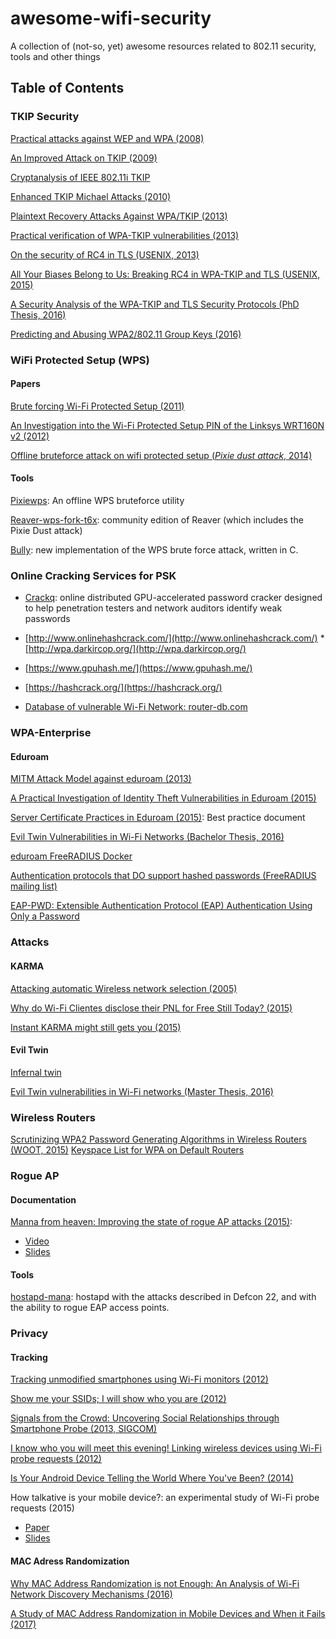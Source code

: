 # awesome-wifi-security
A collection of (not-so, yet) awesome resources related to 802.11 security, tools and other things 

## Table of Contents
### TKIP Security
[Practical attacks against WEP and WPA (2008)](http://dl.aircrack-ng.org/breakingwepandwpa.pdf)

[An Improved Attack on TKIP (2009)  ](http://link.springer.com/chapter/10.1007/978-3-642-04766-4_9#page-1)

[Cryptanalysis of IEEE 802.11i TKIP](http://download.aircrack-ng.org/wiki-files/doc/tkip_master.pdf)


[Enhanced TKIP Michael Attacks (2010)](http://download.aircrack-ng.org/wiki-files/doc/enhanced_tkip_michael.pdf)

[Plaintext Recovery Attacks Against WPA/TKIP (2013)](https://eprint.iacr.org/2013/748.pdf)

[Practical verification of WPA-TKIP vulnerabilities (2013)](https://lirias.kuleuven.be/bitstream/123456789/401042/1/wpatkip.pdf)

[On the security of RC4 in TLS (USENIX, 2013)](http://www.isg.rhul.ac.uk/tls/RC4biases.pdf)

[All Your Biases Belong to Us: Breaking RC4 in WPA-TKIP and TLS (USENIX, 2015)](https://www.usenix.org/system/files/conference/usenixsecurity15/sec15-paper-vanhoef.pdf)

[A Security Analysis of the WPA-TKIP and TLS Security Protocols (PhD Thesis, 2016)](https://lirias.kuleuven.be/bitstream/123456789/543228/1/thesis.pdf)

[Predicting and Abusing WPA2/802.11 Group Keys (2016)](http://papers.mathyvanhoef.com/33c3-broadkey-slides.pdf)


### WiFi Protected Setup (WPS)
#### Papers
[Brute forcing Wi-Fi Protected Setup (2011)](https://sviehb.files.wordpress.com/2011/12/viehboeck_wps.pdf)

[An Investigation into the Wi-Fi Protected Setup PIN of the Linksys WRT160N v2 (2012)](http://ro.ecu.edu.au/cgi/viewcontent.cgi?article=1139&context=ism)

[Offline bruteforce attack on wifi protected setup (*Pixie dust attack*, 2014)](http://archive.hack.lu/2014/Hacklu2014_offline_bruteforce_attack_on_wps.pdf)

#### Tools
[Pixiewps](https://github.com/wiire/pixiewps): An offline WPS bruteforce utility

[Reaver-wps-fork-t6x](https://github.com/t6x/reaver-wps-fork-t6x): community edition of Reaver (which includes the Pixie Dust attack)

[Bully](https://github.com/aanarchyy/bully): new implementation of the WPS brute force attack, written in C.

### Online Cracking Services for PSK

* [Crackq](https://hashcrack.org/crackq): online distributed GPU-accelerated password cracker designed to help penetration testers and network auditors identify weak passwords
* [http://www.onlinehashcrack.com/](http://www.onlinehashcrack.com/)
          * [http://wpa.darkircop.org/](http://wpa.darkircop.org/)

* [https://www.gpuhash.me/](https://www.gpuhash.me/)

* [https://hashcrack.org/](https://hashcrack.org/)

* [Database of vulnerable Wi-Fi Network: router-db.com](https://router-db.com/)

### WPA-Enterprise
#### Eduroam
[MITM Attack Model against eduroam (2013)](http://www.eduroam.zm/Maninmiddle.pdf)

[A Practical Investigation of Identity Theft Vulnerabilities in Eduroam (2015)](https://www.syssec.rub.de/media/infsec/veroeffentlichungen/2015/05/07/eduroam_WiSec2015.pdf)

[Server Certificate Practices in Eduroam (2015)](http://services.geant.net/cbp/Knowledge_Base/Wireless/Documents/cbp-33_server-certificate-practices-in-eduroam.pdf): Best practice document

[Evil Twin Vulnerabilities in Wi-Fi Networks (Bachelor Thesis, 2016)](http://www.cs.ru.nl/bachelorscripties/2016/Matthias_Ghering___4395727___Evil_Twin_Vulnerabilities_in_Wi-Fi_Networks.pdf)

[eduroam FreeRADIUS Docker](https://github.com/spgreen/eduroam-freeradius-docker)

[Authentication protocols that DO support hashed passwords (FreeRADIUS mailing list)](http://freeradius-users.freeradius.narkive.com/ixOQ7yiK/authentication-protocols-that-do-support-hashed-passwords)

[EAP-PWD: Extensible Authentication Protocol (EAP) Authentication Using Only a Password](https://tools.ietf.org/html/rfc5931)



### Attacks
#### KARMA

[Attacking automatic Wireless network selection (2005)](https://www.trailofbits.com/resources/attacking_automatic_network_selection_paper.pdf)

[Why do Wi-Fi Clientes disclose their PNL for Free Still Today? (2015)](http://blog.dinosec.com/2015/02/why-do-wi-fi-clients-disclose-their-pnl.html)

[Instant KARMA might still gets you (2015)](https://insights.sei.cmu.edu/cert/2015/08/instant-karma-might-still-get-you.html)

#### Evil Twin

[Infernal twin](https://n0where.net/automated-evil-twin-attack/)

[Evil Twin vulnerabilities in Wi-Fi networks (Master Thesis, 2016)](http://www.cs.ru.nl/bachelorscripties/2016/Matthias_Ghering___4395727___Evil_Twin_Vulnerabilities_in_Wi-Fi_Networks.pdf)

### Wireless Routers 

[Scrutinizing WPA2 Password Generating Algorithms in Wireless Routers (WOOT, 2015)](https://www.usenix.org/system/files/conference/woot15/woot15-paper-lorente.pdf)
[Keyspace List for WPA on Default Routers](https://hashcat.net/forum/thread-6170.html)

### Rogue AP 
#### Documentation
[Manna from heaven: Improving the state of rogue AP attacks (2015)](https://www.sensepost.com/blog/2015/improvements-in-rogue-ap-attacks-mana-1-2/): 
* [Video](https://www.youtube.com/watch?v=i2-jReLBSVk)
* [Slides](https://defcon.org/images/defcon-22/dc-22-presentations/White-deVilliers/DEFCON-22-Dominic-White-Ian-de-Villiers-Manna-from-Heaven-Detailed-UPDATED.pdf)

#### Tools
[hostapd-mana](https://github.com/sensepost/hostapd-mana): hostapd with the attacks described in Defcon 22, and with the ability to rogue EAP access points.

### Privacy
#### Tracking
[Tracking unmodified smartphones using Wi-Fi monitors (2012)](https://www.cs.uic.edu/pub/Bits/Musa/musa-eriksson-sensys12.pdf)

[Show me your SSIDs; I will show who you are (2012)](https://blog.rootshell.be/2012/01/12/show-me-your-ssids-ill-tell-who-you-are/)

[Signals from the Crowd: Uncovering Social Relationships through Smartphone Probe (2013, SIGCOM)](http://conferences.sigcomm.org/imc/2013/papers/imc148-barberaSP106.pdf)

[I know who you will meet this evening! Linking wireless devices using Wi-Fi probe requests (2012)](http://www.nicta.com.au/publications/research-publications/?pid=5583)

[Is Your Android Device Telling the World Where You've Been? (2014)](http://goo.gl/3XezqR) 

How talkative is your mobile device?: an experimental study of Wi-Fi probe requests (2015)
* [Paper](https://frdgr.ch/wp-content/uploads/2015/06/Freudiger15.pdf)
* [Slides](https://frdgr.ch/wp-content/uploads/2015/06/Freudiger.Wisec_.pptx)

#### MAC Adress Randomization

[Why MAC Address Randomization is not Enough: An Analysis of Wi-Fi Network Discovery Mechanisms (2016)](http://papers.mathyvanhoef.com/asiaccs2016.pdf)

[A Study of MAC Address Randomization in Mobile Devices and When it Fails (2017)](https://arxiv.org/pdf/1703.02874v1.pdf)
















